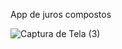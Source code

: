 App de juros compostos

![Captura de Tela (3)](https://user-images.githubusercontent.com/108832512/196262987-2705b800-d130-4e7e-8468-6e305b31aacd.png)
